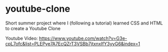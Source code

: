 # youtube-clone
Short summer project where I (following a tutorial) learned CSS and HTML to create a Youtube Clone

Youtube Video: https://www.youtube.com/watch?v=G3e-cpL7ofc&list=PLEPye7A7EcQZrT3VSBb7jtxnxIfY3yyG6&index=1
